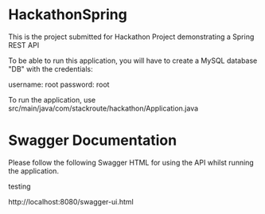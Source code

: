 # HackathonSpring

This is the project submitted for Hackathon Project demonstrating a Spring REST API

To be able to run this application, you will have to create a MySQL database "DB" with the credentials:

username: root
password: root

To run the application, use src/main/java/com/stackroute/hackathon/Application.java

# Swagger Documentation

Please follow the following Swagger HTML for using the API whilst running the application.

testing

http://localhost:8080/swagger-ui.html


